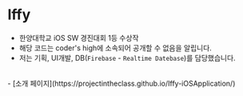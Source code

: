 # Iffy
- 한양대학교 iOS SW 경진대회 1등 수상작
- 해당 코드는 coder's high에 소속되어 공개할 수 없음을 알립니다.
- 저는 기획, UI개발, DB(`Firebase` - `Realtime Datebase`)를 담당했습니다.
<br>
- [소개 페이지](https://projectintheclass.github.io/Iffy-iOSApplication/)

